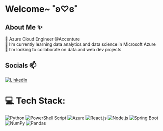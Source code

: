 # Welcome~ ˚ʚ♡ɞ˚

## About Me ✨
🔭 Azure Cloud Engineer @Accenture <br>
🌱 I’m currently learning data analytics and data science in Microsoft Azure <br>
👯 I’m looking to collaborate on data and web dev projects <br>

## Socials 📫
[![LinkedIn](https://img.shields.io/badge/LinkedIn-%230077B5.svg?logo=linkedin&logoColor=white)](https://linkedin.com/in/venisce-arvie-lardizabal) 

# 💻 Tech Stack:
![Python](https://img.shields.io/badge/python-3670A0?style=for-the-badge&logo=python&logoColor=ffdd54) ![PowerShell Script](https://img.shields.io/badge/shell_script-%23121011.svg?style=for-the-badge&logo=gnu-bash&logoColor=white) ![Azure](https://img.shields.io/badge/azure-%230072C6.svg?style=for-the-badge&logo=azure-devops&logoColor=white) ![React.js](https://img.shields.io/badge/-ReactJs-61DAFB?logo=react&logoColor=white&style=for-the-badge) ![Node.js](https://img.shields.io/badge/node.js-339933?style=for-the-badge&logo=Node.js&logoColor=white) ![Spring Boot](https://img.shields.io/badge/SpringBoot-6DB33F?logo=Spring&logoColor=white&style=for-the-badge) ![NumPy](https://img.shields.io/badge/numpy-%23013243.svg?style=for-the-badge&logo=numpy&logoColor=white) ![Pandas](https://img.shields.io/badge/pandas-%23150458.svg?style=for-the-badge&logo=pandas&logoColor=white) 
<!--
**valardizabal/valardizabal** is a ✨ _special_ ✨ repository because its `README.md` (this file) appears on your GitHub profile.

Here are some ideas to get you started:

- 🔭 I’m currently working on ...
- 🌱 I’m currently learning ...
- 👯 I’m looking to collaborate on ...
- 🤔 I’m looking for help with ...
- 💬 Ask me about ...
- 📫 How to reach me: ...
- 😄 Pronouns: ...
- ⚡ Fun fact: ...
-->

